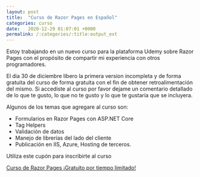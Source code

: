 ```yaml
---
layout: post
title:  "Curso de Razor Pages en Español"
categories: curso
date:   2020-12-29 01:07:01 +0000
permalink: /:categories/:title:output_ext
---
```


Estoy trabajando en un nuevo curso para la plataforma Udemy sobre Razor Pages con el propósito de compartir mi experiencia con otros programadores.

El dia 30 de diciembre libero la primera version incompleta y de forma gratuita del curso de forma gratuita con el fin de obtener retroalimentación del mismo. Si accediste al curso por favor dejame un comentario detallado de lo que te gusto, lo que no te gusto y lo que te gustaría que se incluyera.

Algunos de los temas que agregare al curso son:

* Formularios en Razor Pages con ASP.NET Core
* Tag Helpers
* Validación de datos
* Manejo de librerías del lado del cliente
* Publicación en IIS, Azure, Hosting de terceros.

Utiliza este cupón para inscribirte al curso

[Curso de Razor Pages ¡Gratuito por tiempo limitado!](https://www.udemy.com/course/tutorial-de-aspnet-core-razor-pages-desde-cero-en-espanol/?couponCode=E6F1A3256B1FC7EE5F7D)